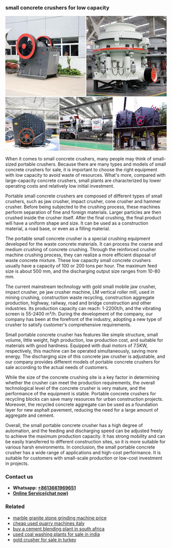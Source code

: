 <h3>small concrete crushers for low capacity</h3><img src='1708323008.jpg' alt=''><p>When it comes to small concrete crushers, many people may think of small-sized portable crushers. Because there are many types and models of small concrete crushers for sale, it is important to choose the right equipment with low capacity to avoid waste of resources. What's more, compared with large-capacity concrete crushers, small plants are characterized by lower operating costs and relatively low initial investment.</p><p>Portable small concrete crushers are composed of different types of small crushers, such as jaw crusher, impact crusher, cone crusher and hammer crusher. Before being subjected to the crushing process, these machines perform separation of fine and foreign materials. Larger particles are then crushed inside the crusher itself. After the final crushing, the final product will have a uniform shape and size. It can be used as a construction material, a road base, or even as a filling material.</p><p>The portable small concrete crusher is a special crushing equipment developed for the waste concrete materials. It can process the coarse and medium crushing of concrete crushing. Through the reinforced crusher machine crushing process, they can realize a more efficient disposal of waste concrete mixture. These low capacity small concrete crushers usually have a capacity of 100 or 200 tons per hour. The maximum feed size is about 500 mm, and the discharging output size ranges from 10-80 mm.</p><p>The current mainstream technology with gold small mobile jaw crusher, impact crusher, pe jaw crusher machine, LM vertical roller mill, used in mining crushing, construction waste recycling, construction aggregate production, highway, railway, road and bridge construction and other industries. Its production capacity can reach: 1-2200t/h, and the vibrating screen is 55-2400 m³/h. During the development of the company, our company has been at the forefront of the industry, adopting a new type of crusher to satisfy customer's comprehensive requirements.</p><p>Small portable concrete crusher has features like simple structure, small volume, little weight, high production, low production cost, and suitable for materials with good hardness. Equipped with dual motors of 7.5KW, respectively, this machine can be operated simultaneously, saving more energy. The discharging size of this concrete jaw crusher is adjustable, and our company provides different models of portable concrete crushers for sale according to the actual needs of customers.</p><p>While the size of the concrete crushing site is a key factor in determining whether the crusher can meet the production requirements, the overall technological level of the concrete crusher is very mature, and the performance of the equipment is stable. Portable concrete crushers for recycling blocks can save many resources for urban construction projects. Moreover, the recycled concrete aggregate can be used as a foundation layer for new asphalt pavement, reducing the need for a large amount of aggregate and cement.</p><p>Overall, the small portable concrete crusher has a high degree of automation, and the feeding and discharging speed can be adjusted freely to achieve the maximum production capacity. It has strong mobility and can be easily transferred to different construction sites, so it is more suitable for various harsh environments. In conclusion, the small portable concrete crusher has a wide range of applications and high-cost performance. It is suitable for customers with small-scale production or low-cost investment in projects.</p><h3>Contact us</h3><ul><li><strong>Whatsapp:&nbsp;<a href="https://wa.me/8613661969651">+8613661969651</a></strong></li><li><a href="https://swt.shibang-china.com/?git&amp;zhl&amp;small concrete crushers for low capacity"><strong>Online Service(chat now)</strong></a></li></ul><h3>Related</h3><ul><li><a href='marble granite stone grinding machine price.md'>marble granite stone grinding machine price</a></li><li><a href='cheap used quarry machines italy.md'>cheap used quarry machines italy</a></li><li><a href='buy a cement blending plant in south africa.md'>buy a cement blending plant in south africa</a></li><li><a href='used coal washing plants for sale in india.md'>used coal washing plants for sale in india</a></li><li><a href='gold crusher for sale in turkey.md'>gold crusher for sale in turkey</a></li></ul>